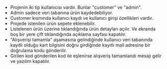 * Projenin iki tip kullanıcısı vardır. Bunlar "customer" ve "admin". 
* Admin sadece veri tabanına ürün kaydedebiliyor.
* Customer kısmında kullanıcı kaydı ve kullanıcı girişi özellikleri vardır.
* Projede istenilen ürün sepete eklenebilir.
* Listelenen ürün üzerine tıklandığında ürün detayları açılır. Ve ekranda boş bir yere çift tıklandığında açıklama sayfası kapatılır.
* "Alışverişi tamamla" aşamasına gelindiğinde kullanıcı veri tabanında kayıtlı olduğu kart bilgisini doğru girdiğinde kayıtlı mail adresine bir doğrulama kodu gönderilir.
* Girilen kod gönderilen kod ile eşlenirse alışveriş tamamlandı mesajı gelir ve yazılım kapatılır.
